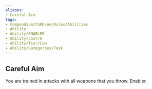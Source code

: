 ```yaml
---
aliases:
- Careful Aim
tags:
- Compendium/CSRD/en/Rules/Abilities
- Ability
- Ability/ENABLER
- Ability/Cost/0
- Ability/Tier/Low
- Ability/Categories/Task
---
```


  
## Careful Aim  
You are trained in attacks with all weapons that you throw. Enabler.